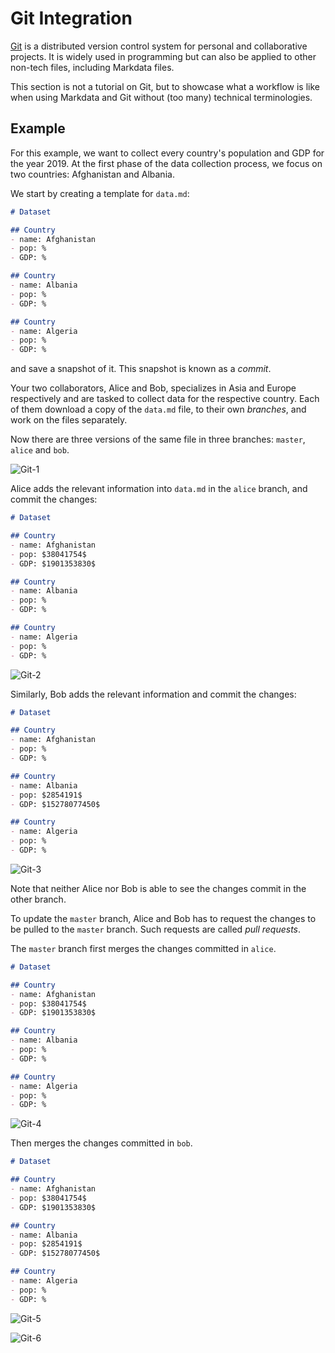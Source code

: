 # Git Integration

[Git](https://git-scm.com/) is a distributed version control system for personal and collaborative projects.
It is widely used in programming but can also be applied to other non-tech files, including Markdata files.

This section is not a tutorial on Git, but to showcase what a workflow is like when using Markdata and Git without (too many) technical terminologies.

## Example

For this example, we want to collect every country's population and GDP for the year 2019.
At the first phase of the data collection process, we focus on two countries: Afghanistan and Albania.

We start by creating a template for `data.md`:

```markdown
# Dataset

## Country
- name: Afghanistan
- pop: %
- GDP: %

## Country
- name: Albania
- pop: %
- GDP: %

## Country
- name: Algeria
- pop: %
- GDP: %
```
and save a snapshot of it.
This snapshot is known as a *commit*.

Your two collaborators, Alice and Bob, specializes in Asia and Europe respectively and are tasked to collect data for the respective country.
Each of them download a copy of the `data.md` file, to their own *branches*, and work on the files separately.

Now there are three versions of the same file in three branches: `master`, `alice` and `bob`.

![Git-1](./img/Git-1.svg)

Alice adds the relevant information into `data.md` in the `alice` branch, and commit the changes:
```markdown
# Dataset

## Country
- name: Afghanistan
- pop: $38041754$
- GDP: $1901353830$

## Country
- name: Albania
- pop: %
- GDP: %

## Country
- name: Algeria
- pop: %
- GDP: %
```

![Git-2](./img/Git-2.svg)

Similarly, Bob adds the relevant information and commit the changes:
```markdown
# Dataset

## Country
- name: Afghanistan
- pop: %
- GDP: %

## Country
- name: Albania
- pop: $2854191$
- GDP: $15278077450$

## Country
- name: Algeria
- pop: %
- GDP: %
```
![Git-3](./img/Git-3.svg)

Note that neither Alice nor Bob is able to see the changes commit in the other branch.

To update the `master` branch, Alice and Bob has to request the changes to be pulled to the `master` branch.
Such requests are called *pull requests*.

The `master` branch first merges the changes committed in `alice`.

```markdown
# Dataset

## Country
- name: Afghanistan
- pop: $38041754$
- GDP: $1901353830$

## Country
- name: Albania
- pop: %
- GDP: %

## Country
- name: Algeria
- pop: %
- GDP: %
```

![Git-4](./img/Git-4.svg)

Then merges the changes committed in `bob`.

```markdown
# Dataset

## Country
- name: Afghanistan
- pop: $38041754$
- GDP: $1901353830$

## Country
- name: Albania
- pop: $2854191$
- GDP: $15278077450$

## Country
- name: Algeria
- pop: %
- GDP: %
```
![Git-5](./img/Git-5.svg)

![Git-6](./img/Git-6.svg)
